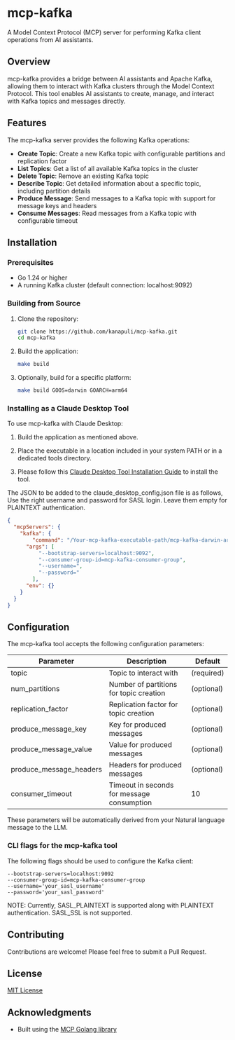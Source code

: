 # mcp-kafka

A Model Context Protocol (MCP) server for performing Kafka client operations from AI assistants.

## Overview

mcp-kafka provides a bridge between AI assistants and Apache Kafka, allowing them to interact with Kafka clusters through the Model Context Protocol. This tool enables AI assistants to create, manage, and interact with Kafka topics and messages directly.

## Features

The mcp-kafka server provides the following Kafka operations:

- **Create Topic**: Create a new Kafka topic with configurable partitions and replication factor
- **List Topics**: Get a list of all available Kafka topics in the cluster
- **Delete Topic**: Remove an existing Kafka topic
- **Describe Topic**: Get detailed information about a specific topic, including partition details
- **Produce Message**: Send messages to a Kafka topic with support for message keys and headers
- **Consume Messages**: Read messages from a Kafka topic with configurable timeout

## Installation

### Prerequisites

- Go 1.24 or higher
- A running Kafka cluster (default connection: localhost:9092)

### Building from Source

1. Clone the repository:
   ```bash
   git clone https://github.com/kanapuli/mcp-kafka.git
   cd mcp-kafka
   ```

2. Build the application:
   ```bash
   make build
   ```

3. Optionally, build for a specific platform:
   ```bash
   make build GOOS=darwin GOARCH=arm64
   ```

### Installing as a Claude Desktop Tool

To use mcp-kafka with Claude Desktop:

1. Build the application as mentioned above.

2. Place the executable in a location included in your system PATH or in a dedicated tools directory.

3. Please follow this [Claude Desktop Tool Installation Guide](https://modelcontextprotocol.io/quickstart/user) to install the tool.

The JSON to be added to the claude_desktop_config.json file is as follows,
Use the right username and password for SASL login. Leave them empty for PLAINTEXT authentication.

```json
{
  "mcpServers": {
    "kafka": {
	    "command": "/Your-mcp-kafka-executable-path/mcp-kafka-darwin-arm64",
      "args": [
          "--bootstrap-servers=localhost:9092",
          "--consumer-group-id=mcp-kafka-consumer-group",
          "--username=",
          "--password="
        ],
      "env": {}
    }
  }
}
```

## Configuration

The mcp-kafka tool accepts the following configuration parameters:

| Parameter | Description | Default |
|-----------|-------------|---------|
| topic | Topic to interact with | (required) |
| num_partitions | Number of partitions for topic creation | (optional) |
| replication_factor | Replication factor for topic creation | (optional) |
| produce_message_key | Key for produced messages | (optional) |
| produce_message_value | Value for produced messages | (optional) |
| produce_message_headers | Headers for produced messages | (optional) |
| consumer_timeout | Timeout in seconds for message consumption | 10 |

These parameters will be automatically derived from your Natural language message to the LLM.


### CLI flags for the mcp-kafka tool

The following flags should be used to configure the Kafka client:

```
--bootstrap-servers=localhost:9092
--consumer-group-id=mcp-kafka-consumer-group
--username='your_sasl_username'
--password='your_sasl_password'

```

NOTE: Currently, SASL_PLAINTEXT is supported along with PLAINTEXT authentication. SASL_SSL is not supported.

## Contributing

Contributions are welcome! Please feel free to submit a Pull Request.

## License

[MIT License](LICENSE)

## Acknowledgments

- Built using the [MCP Golang library](https://github.com/metoro-io/mcp-golang)
